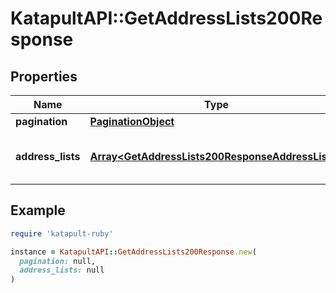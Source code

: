 # KatapultAPI::GetAddressLists200Response

## Properties

| Name | Type | Description | Notes |
| ---- | ---- | ----------- | ----- |
| **pagination** | [**PaginationObject**](PaginationObject.md) |  |  |
| **address_lists** | [**Array&lt;GetAddressLists200ResponseAddressLists&gt;**](GetAddressLists200ResponseAddressLists.md) | A list of all global address lists. |  |

## Example

```ruby
require 'katapult-ruby'

instance = KatapultAPI::GetAddressLists200Response.new(
  pagination: null,
  address_lists: null
)
```

